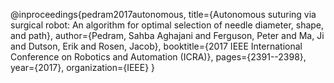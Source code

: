 @inproceedings{pedram2017autonomous,
  title={Autonomous suturing via surgical robot: An algorithm for optimal selection of needle diameter, shape, and path},
  author={Pedram, Sahba Aghajani and Ferguson, Peter and Ma, Ji and Dutson, Erik and Rosen, Jacob},
  booktitle={2017 IEEE International Conference on Robotics and Automation (ICRA)},
  pages={2391--2398},
  year={2017},
  organization={IEEE}
}